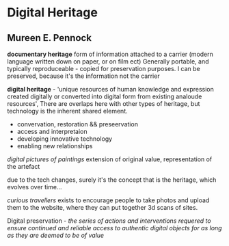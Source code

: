 # Digital Heritage
## Mureen E. Pennock



**documentary heritage**  form of information attached to a carrier (modern language written down on paper, or on film ect) Generally portable, and typically reproduceable - copied for preservation purposes. I can be preserved, because it's the information not the carrier

**digital heritage** - 'unique resources of human knowledge and expression created digitally or converted into digital form from existing analoude resources',  There are overlaps here with other types of heritage, but technology is the inherent shared element.

- convervation, restoration && preseervation
- access and interpretaion
- developing innovative technology
- enabling new relationships

*digital pictures of paintings*
extension of original value, representation of the artefact

due to the tech changes, surely it's the concept that is the heritage, which evolves over time...

*curious travellers*
exists to encourage people to take photos and upload them to the website, where they can put together 3d scans of sites.

Digital preservation - *the series of actions and interventions requered to ensure continued and reliable access to authentic digital objects for as long as they are deemed to be of value*